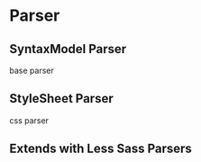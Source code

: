 # Parser

## SyntaxModel Parser

base parser

## StyleSheet Parser

css parser

## Extends with Less Sass Parsers